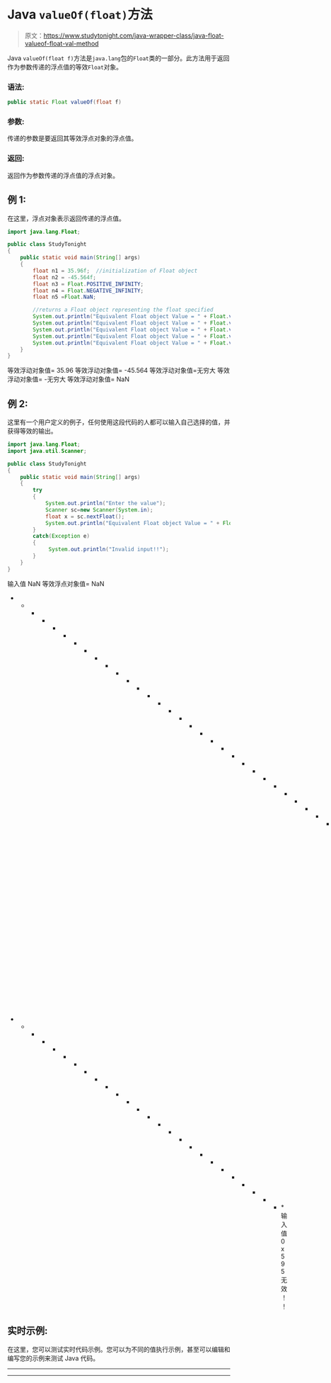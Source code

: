 # Java `valueOf(float)`方法

> 原文：<https://www.studytonight.com/java-wrapper-class/java-float-valueof-float-val-method>

Java `valueOf(float f)`方法是`java.lang`包的`Float`类的一部分。此方法用于返回作为参数传递的浮点值的等效`Float`对象。

### 语法:

```java
public static Float valueOf(float f) 
```

### 参数:

传递的参数是要返回其等效浮点对象的浮点值。

### 返回:

返回作为参数传递的浮点值的浮点对象。

## 例 1:

在这里，浮点对象表示返回传递的浮点值。

```java
import java.lang.Float;

public class StudyTonight 
{  
    public static void main(String[] args)
    {  
        float n1 = 35.96f;  //initialization of Float object
        float n2 = -45.564f;
        float n3 = Float.POSITIVE_INFINITY; 
        float n4 = Float.NEGATIVE_INFINITY;  
        float n5 =Float.NaN;  

        //returns a Float object representing the float specified              
        System.out.println("Equivalent Float object Value = " + Float.valueOf(n1));
        System.out.println("Equivalent Float object Value = " + Float.valueOf(n2));
        System.out.println("Equivalent Float object Value = " + Float.valueOf(n3));
        System.out.println("Equivalent Float object Value = " + Float.valueOf(n4));
        System.out.println("Equivalent Float object Value = " + Float.valueOf(n5));
    }  
} 
```

等效浮动对象值= 35.96
等效浮动对象值= -45.564
等效浮动对象值=无穷大
等效浮动对象值= -无穷大
等效浮动对象值= NaN

## 例 2:

这里有一个用户定义的例子，任何使用这段代码的人都可以输入自己选择的值，并获得等效的输出。

```java
import java.lang.Float;
import java.util.Scanner;

public class StudyTonight 
{  
    public static void main(String[] args)
    {    
        try
        {
            System.out.println("Enter the value");
            Scanner sc=new Scanner(System.in);
            float x = sc.nextFloat();
            System.out.println("Equivalent Float object Value = " + Float.valueOf(x));//returns a Float object representing the float specified 
        }
        catch(Exception e)
        {
             System.out.println("Invalid input!!");
        }
    }  
}
```

输入值
NaN
等效浮点对象值= NaN
* * * * * * * * * * * * * * * * * * * * * * * * * * * * * * * T4】输入值
78.23
等效浮点对象值= 78.23
* * * * * * * * * * * * * * * * * * * * * * * * * * *输入值
0x595
无效！！

## 实时示例:

在这里，您可以测试实时代码示例。您可以为不同的值执行示例，甚至可以编辑和编写您的示例来测试 Java 代码。

* * *

* * *